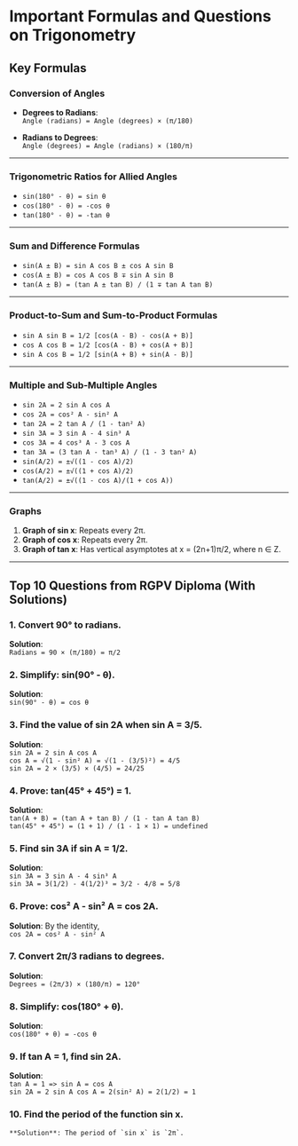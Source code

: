 # **Important Formulas and Questions on Trigonometry**

## **Key Formulas**

### **Conversion of Angles**
- **Degrees to Radians**:  
  `Angle (radians) = Angle (degrees) × (π/180)`

- **Radians to Degrees**:  
  `Angle (degrees) = Angle (radians) × (180/π)`

---

### **Trigonometric Ratios for Allied Angles**
- `sin(180° - θ) = sin θ`
- `cos(180° - θ) = -cos θ`
- `tan(180° - θ) = -tan θ`

---

### **Sum and Difference Formulas**
- `sin(A ± B) = sin A cos B ± cos A sin B`
- `cos(A ± B) = cos A cos B ∓ sin A sin B`
- `tan(A ± B) = (tan A ± tan B) / (1 ∓ tan A tan B)`

---

### **Product-to-Sum and Sum-to-Product Formulas**
- `sin A sin B = 1/2 [cos(A - B) - cos(A + B)]`
- `cos A cos B = 1/2 [cos(A - B) + cos(A + B)]`
- `sin A cos B = 1/2 [sin(A + B) + sin(A - B)]`

---

### **Multiple and Sub-Multiple Angles**
- `sin 2A = 2 sin A cos A`
- `cos 2A = cos² A - sin² A`
- `tan 2A = 2 tan A / (1 - tan² A)`
- `sin 3A = 3 sin A - 4 sin³ A`
- `cos 3A = 4 cos³ A - 3 cos A`
- `tan 3A = (3 tan A - tan³ A) / (1 - 3 tan² A)`
- `sin(A/2) = ±√((1 - cos A)/2)`
- `cos(A/2) = ±√((1 + cos A)/2)`
- `tan(A/2) = ±√((1 - cos A)/(1 + cos A))`

---

### **Graphs**
1. **Graph of sin x**: Repeats every 2π.
2. **Graph of cos x**: Repeats every 2π.
3. **Graph of tan x**: Has vertical asymptotes at x = (2n+1)π/2, where n ∈ Z.

---

## **Top 10 Questions from RGPV Diploma (With Solutions)**

### 1. **Convert 90° to radians.**
   **Solution**:  
   `Radians = 90 × (π/180) = π/2`

### 2. **Simplify: sin(90° - θ).**
   **Solution**:  
   `sin(90° - θ) = cos θ`

### 3. **Find the value of sin 2A when sin A = 3/5.**
   **Solution**:  
   `sin 2A = 2 sin A cos A`  
   `cos A = √(1 - sin² A) = √(1 - (3/5)²) = 4/5`  
   `sin 2A = 2 × (3/5) × (4/5) = 24/25`

### 4. **Prove: tan(45° + 45°) = 1.**
   **Solution**:  
   `tan(A + B) = (tan A + tan B) / (1 - tan A tan B)`  
   `tan(45° + 45°) = (1 + 1) / (1 - 1 × 1) = undefined`

### 5. **Find sin 3A if sin A = 1/2.**
   **Solution**:  
   `sin 3A = 3 sin A - 4 sin³ A`  
   `sin 3A = 3(1/2) - 4(1/2)³ = 3/2 - 4/8 = 5/8`

### 6. **Prove: cos² A - sin² A = cos 2A.**
   **Solution**: By the identity,  
   `cos 2A = cos² A - sin² A`

### 7. **Convert 2π/3 radians to degrees.**
   **Solution**:  
   `Degrees = (2π/3) × (180/π) = 120°`

### 8. **Simplify: cos(180° + θ).**
   **Solution**:  
   `cos(180° + θ) = -cos θ`

### 9. **If tan A = 1, find sin 2A.**
   **Solution**:  
   `tan A = 1 => sin A = cos A`  
   `sin 2A = 2 sin A cos A = 2(sin² A) = 2(1/2) = 1`

### 10. **Find the period of the function sin x.**
    **Solution**: The period of `sin x` is `2π`.
